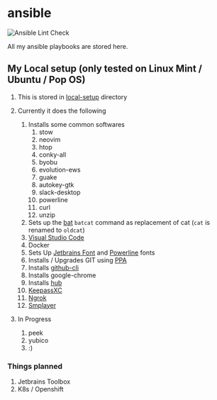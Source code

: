 # ansible
![Ansible Lint Check](https://github.com/comdotlinux/ansible/workflows/Ansible%20Lint%20Check/badge.svg?branch=master)

All my ansible playbooks are stored here.

## My Local setup (only tested on Linux Mint / Ubuntu / Pop OS)

1. This is stored in [local-setup](./local-setup) directory
1. Currently it does the following
   1. Installs some common softwares
      1. stow
      1. neovim
      1. htop
      1. conky-all
      1. byobu
      1. evolution-ews
      1. guake
      1. autokey-gtk
      1. slack-desktop
      1. powerline
      1. curl
      1. unzip
   1. Sets up the [bat](https://github.com/sharkdp/bat) `batcat` command as replacement of cat (`cat` is renamed to `oldcat`)
   1. [Visual Studio Code](./local-setup/roles/code/tasks/main.yml)
   1. Docker
   1. Sets Up [Jetbrains Font](https://www.jetbrains.com/lp/mono/) and [Powerline](https://fedoramagazine.org/add-power-terminal-powerline) fonts
   1. Installs / Upgrades GIT using [PPA](https://git-scm.com/download/linux)
   1. Installs [github-cli](https://github.com/cli/cli)
   1. Installs google-chrome
   1. Installs [hub](https://hub.github.com)
   1. [KeepassXC](https://launchpad.net/~phoerious/+archive/ubuntu/keepassxc)
   1. [Ngrok](https://ngrok.com/download)
   1. [Smplayer](https://www.smplayer.info/en/downloads)

1. In Progress
   1. peek
   1. yubico
   1. :)

### Things planned

1. Jetbrains Toolbox
1. K8s / Openshift
